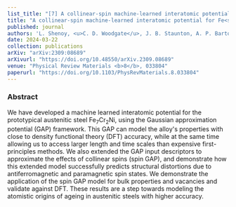 ```yaml
---
list_title: "[7] A collinear-spin machine-learned interatomic potential for Fe<sub>7</sub>Cr<sub>2</sub>Ni alloy"
title: "A collinear-spin machine-learned interatomic potential for Fe<sub>7</sub>Cr<sub>2</sub>Ni alloy"
published: journal
authors: 'L. Shenoy, <u>C. D. Woodgate</u>, J. B. Staunton, A. P. Bartók, C. S. Becquart, C. Domain, J. R. Kermode'
date: 2024-03-22
collection: publications
arXiv: "arXiv:2309:08689"
arXivurl: "https://doi.org/10.48550/arXiv.2309.08689"
venue: "Physical Review Materials <b>8</b>, 033804"
paperurl: "https://doi.org/10.1103/PhysRevMaterials.8.033804"
---
```


<h3>Abstract</h3>
We have developed a machine learned interatomic potential for the prototypical austenitic steel Fe<sub>7</sub>Cr<sub>2</sub>Ni, using the Gaussian approximation potential (GAP) framework. This GAP can model the alloy's properties with close to density functional theory (DFT) accuracy, while at the same time allowing us to access larger length and time scales than expensive first-principles methods. We also extended the GAP input descriptors to approximate the effects of collinear spins (spin GAP), and demonstrate how this extended model successfully predicts structural distortions due to antiferromagnetic and paramagnetic spin states. We demonstrate the application of the spin GAP model for bulk properties and vacancies and validate against DFT. These results are a step towards modeling the atomistic origins of ageing in austenitic steels with higher accuracy.
